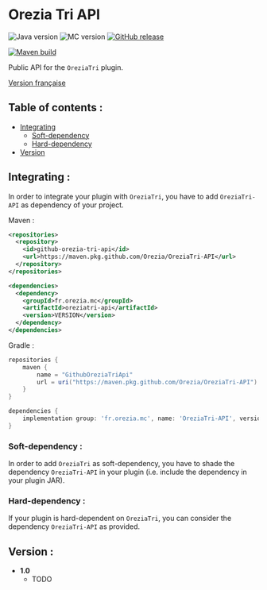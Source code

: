 # Orezia Tri API

![Java version](https://img.shields.io/badge/java-^17-yellow)
![MC version](https://img.shields.io/badge/MC-v1.18.1-green)
[![GitHub release](https://img.shields.io/badge/release-vX-blue)](https://github.com/dederobert/OreziaTri-API/releases/tag/X)

[![Maven build](https://github.com/Orezia/OreziaTri-API/actions/workflows/maven_build.yml/badge.svg)](https://github.com/Orezia/OreziaTri-API/actions/workflows/maven_build.yml)

Public API for the `OreziaTri` plugin.

[Version française](./LISEZMOI.md)

## Table of contents :

- [Integrating](#integrating-)
  - [Soft-dependency](#soft-dependency-)
  - [Hard-dependency](#hard-dependency-)
- [Version](#version-)

## Integrating :

In order to integrate your plugin with `OreziaTri`, you have to add `OreziaTri-API` as dependency of your project.

Maven :

```xml
<repositories>
  <repository>
    <id>github-orezia-tri-api</id>
    <url>https://maven.pkg.github.com/Orezia/OreziaTri-API</url>
  </repository>
</repositories>
```
```xml
<dependencies>
  <dependency>
    <groupId>fr.orezia.mc</groupId>
    <artifactId>oreziatri-api</artifactId>
    <version>VERSION</version>
  </dependency>
</dependencies>
```

Gradle :

```groovy
repositories {
    maven {
        name = "GithubOreziaTriApi"
        url = uri("https://maven.pkg.github.com/Orezia/OreziaTri-API")
    }
}
```
```groovy
dependencies {
    implementation group: 'fr.orezia.mc', name: 'OreziaTri-API', version: VERSION
}
```

### Soft-dependency :

In order to add `OreziaTri` as soft-dependency, you have to shade the dependency `OreziaTri-API` in your plugin (i.e. include the dependency in your plugin JAR).

### Hard-dependency :

If your plugin is hard-dependent on `OreziaTri`, you can consider the dependency `OreziaTri-API` as provided.

## Version :

- __1.0__
  - TODO
